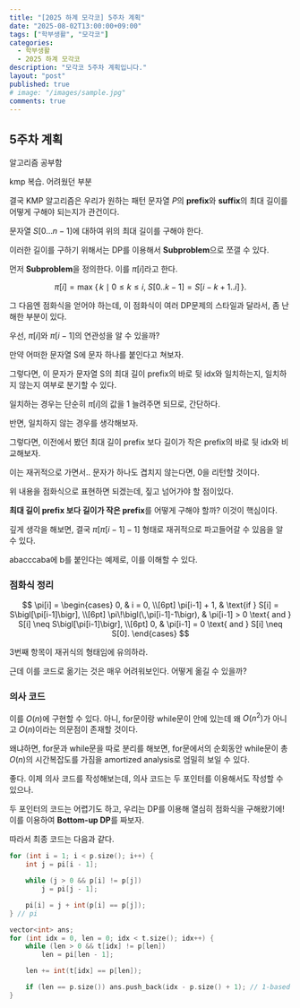 ```yaml
---
title: "[2025 하계 모각코] 5주차 계획"
date: "2025-08-02T13:00:00+09:00"
tags: ["학부생활", "모각코"]
categories:
  - 학부생활
  - 2025 하계 모각코
description: "모각코 5주차 계획입니다."
layout: "post"
published: true
# image: "/images/sample.jpg"
comments: true
---
```


## 5주차 계획
알고리즘 공부함


kmp 복습. 어려웠던 부분

결국 KMP 알고리즘은 우리가 원하는 패턴 문자열 $P$의 **prefix**와 **suffix**의 최대 길이를 어떻게 구해야 되는지가 관건이다. 

문자열 $S[0 \dots n-1]$에 대하여 위의 최대 길이를 구해야 한다. 

이러한 길이를 구하기 위해서는 DP를 이용해서 **Subproblem**으로 쪼갤 수 있다.

먼저 **Subproblem**을 정의한다. 이를 $\pi[i]$라고 한다.

$$
\pi[i] = \max\!\bigl\{\,k \mid 0 \le k \le i,\; S[0..k-1] = S[i-k+1..i]\,\bigr\}.
$$

그 다음엔 점화식을 얻어야 하는데, 이 점화식이 여러 DP문제의 스타일과 달라서, 좀 난해한 부분이 있다.

우선, $\pi[i]$와 $\pi[i - 1]$의 연관성을 알 수 있을까?

만약 어떠한 문자열 S에 문자 하나를 붙인다고 쳐보자.

그렇다면, 이 문자가 문자열 S의 최대 길이 prefix의 바로 뒷 idx와 일치하는지, 일치하지 않는지 여부로 분기할 수 있다.

일치하는 경우는 단순히 $\pi[i]$의 값을 1 늘려주면 되므로, 간단하다.

반면, 일치하지 않는 경우를 생각해보자.

그렇다면, 이전에서 봤던 최대 길이 prefix 보다 길이가 작은 prefix의 바로 뒷 idx와 비교해보자.

이는 재귀적으로 가면서.. 문자가 하나도 겹치지 않는다면, 0을 리턴할 것이다.

위 내용을 점화식으로 표현하면 되겠는데, 짚고 넘어가야 할 점이있다.

**최대 길이 prefix 보다 길이가 작은 prefix**를 어떻게 구해야 할까? 이것이 핵심이다.

깊게 생각을 해보면, 결국 $\pi[\pi[i - 1] - 1]$ 형태로 재귀적으로 파고들어갈 수 있음을 알 수 있다.

abacccaba에 b를 붙인다는 예제로, 이를 이해할 수 있다.

### 점화식 정리

$$
\pi[i] =
\begin{cases}
0, 
& i = 0, \\[6pt]
\pi[i-1] + 1, 
& \text{if } S[i] = S\bigl[\pi[i-1]\bigr], \\[6pt]
\pi\!\bigl(\,\pi[i-1]-1\bigr), 
& \pi[i-1] > 0 \text{ and } S[i] \neq S\bigl[\pi[i-1]\bigr], \\[6pt]
0, 
& \pi[i-1] = 0 \text{ and } S[i] \neq S[0].
\end{cases}
$$

3번째 항목이 재귀식의 형태임에 유의하라.

근데 이를 코드로 옮기는 것은 매우 어려워보인다. 어떻게 옮길 수 있을까?

### 의사 코드
이를 $O(n)$에 구현할 수 있다. 아니, for문이랑 while문이 안에 있는데 왜 $O(n^2)$가 아니고 $O(n)$이라는 의문점이 존재할 것이다.

왜냐하면, for문과 while문을 따로 분리를 해보면, for문에서의 순회동안 while문이 총 $O(n)$의 시간복잡도를 가짐을 amortized analysis로 엄밀히 보일 수 있다.

좋다. 이제 의사 코드를 작성해보는데, 의사 코드는 두 포인터를 이용해서도 작성할 수 있으나.

두 포인터의 코드는 어렵기도 하고, 우리는 DP를 이용해 열심히 점화식을 구해왔기에! 이를 이용하여 **Bottom-up DP**를 짜보자.

따라서 최종 코드는 다음과 같다.

```c++
for (int i = 1; i < p.size(); i++) {
    int j = pi[i - 1];

    while (j > 0 && p[i] != p[j])
        j = pi[j - 1];

    pi[i] = j + int(p[i] == p[j]);
} // pi

vector<int> ans;
for (int idx = 0, len = 0; idx < t.size(); idx++) {
    while (len > 0 && t[idx] != p[len])
        len = pi[len - 1];

    len += int(t[idx] == p[len]);

    if (len == p.size()) ans.push_back(idx - p.size() + 1); // 1-based idx
}
```

